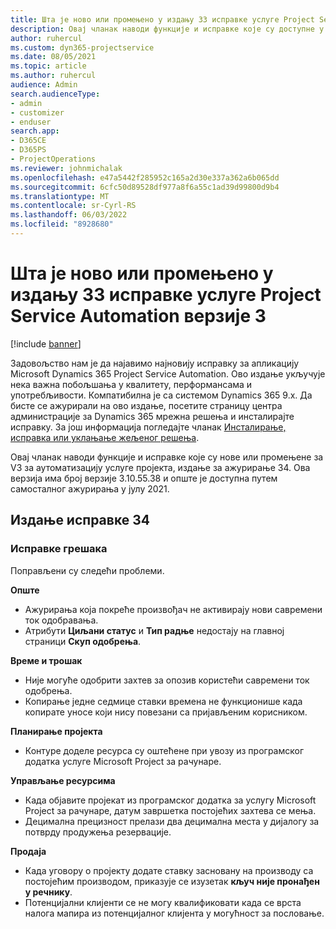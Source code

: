 ```yaml
---
title: Шта је ново или промењено у издању 33 исправке услуге Project Service Automation верзије 3
description: Овај чланак наводи функције и исправке које су доступне у оквиру исправке за аутоматизацију услуге пројекта Релеасе 34, V3.
author: ruhercul
ms.custom: dyn365-projectservice
ms.date: 08/05/2021
ms.topic: article
ms.author: ruhercul
audience: Admin
search.audienceType:
- admin
- customizer
- enduser
search.app:
- D365CE
- D365PS
- ProjectOperations
ms.reviewer: johnmichalak
ms.openlocfilehash: e47a5442f285952c165a2d30e337a362a6b065dd
ms.sourcegitcommit: 6cfc50d89528df977a8f6a55c1ad39d99800d9b4
ms.translationtype: MT
ms.contentlocale: sr-Cyrl-RS
ms.lasthandoff: 06/03/2022
ms.locfileid: "8928680"
---
```

# <a name="whats-new-or-changed-in-project-service-automation-update-release-34-v3"></a>Шта је ново или промењено у издању 33 исправке услуге Project Service Automation верзије 3

[!include [banner](../includes/psa-now-project-operations.md)]

Задовољство нам је да најавимо најновију исправку за апликацију Microsoft Dynamics 365 Project Service Automation. Ово издање укључује нека важна побољшања у квалитету, перформансама и употребљивости. Компатибилна је са системом Dynamics 365 9.x. Да бисте се ажурирали на ово издање, посетите страницу центра администрације за Dynamics 365 мрежна решења и инсталирајте исправку. За још информација погледајте чланак [Инсталирање, исправка или уклањање жељеног решења](/power-platform/admin/install-remove-preferred-solution).

Овај чланак наводи функције и исправке које су нове или промењене за V3 за аутоматизацију услуге пројекта, издање за ажурирање 34. Ова верзија има број верзије 3.10.55.38 и опште је доступна путем самосталног ажурирања у јулу 2021.

## <a name="update-release-34"></a>Издање исправке 34

### <a name="bug-fixes"></a>Исправке грешака
Поправљени су следећи проблеми.

**Опште**

- Ажурирања која покреће произвођач не активирају нови савремени ток одобравања.
- Атрибути **Циљани статус** и **Тип радње** недостају на главној страници **Скуп одобрења**.

**Време и трошак**

- Није могуће одобрити захтев за опозив користећи савремени ток одобрења.
- Копирање једне седмице ставки времена не функционише када копирате уносе који нису повезани са пријављеним корисником.

**Планирање пројекта**

- Контуре доделе ресурса су оштећене при увозу из програмског додатка услуге Microsoft Project за рачунаре.

**Управљање ресурсима**

- Када објавите пројекат из програмског додатка за услугу Microsoft Project за рачунаре, датум завршетка постојећих захтева се мења.
- Децимална прецизност прелази два децимална места у дијалогу за потврду продужења резервације.

**Продаја**

- Када уговору о пројекту додате ставку засновану на производу са постојећим производом, приказује се изузетак **кључ није пронађен у речнику**.
- Потенцијални клијенти се не могу квалификовати када се врста налога мапира из потенцијалног клијента у могућност за пословање.
